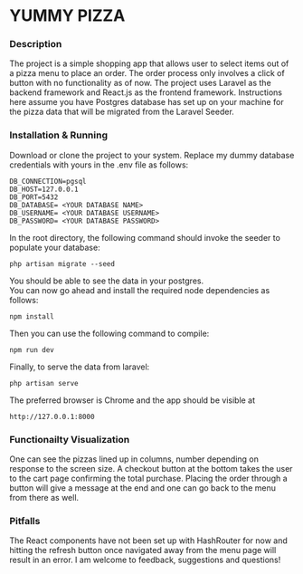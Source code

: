 # YUMMY PIZZA

### Description

The project is a simple shopping app that allows user to select items out of a pizza menu to place an order. The order process only involves a click of button with no functionality as of now. The project uses Laravel as the backend framework and React.js as the frontend framework. Instructions here assume you have Postgres database has set up on your machine for the pizza data that will be migrated from the Laravel Seeder.

### Installation & Running

Download or clone the project to your system. Replace my dummy database credentials with yours in the .env file as follows:

    DB_CONNECTION=pgsql
    DB_HOST=127.0.0.1
    DB_PORT=5432
    DB_DATABASE= <YOUR DATABASE NAME>
    DB_USERNAME= <YOUR DATABASE USERNAME>
    DB_PASSWORD= <YOUR DATABASE PASSWORD>

In the root directory, the following command should invoke the seeder to populate your database:

    php artisan migrate --seed

You should be able to see the data in your postgres.  
You can now go ahead and install the required node dependencies as follows:

    npm install

Then you can use the following command to compile:

    npm run dev

Finally, to serve the data from laravel:

    php artisan serve

The preferred browser is Chrome and the app should be visible at   
    
    http://127.0.0.1:8000

### Functionailty Visualization

One can see the pizzas lined up in columns, number depending on response to the screen size. A checkout button at the bottom takes the user to the cart page confirming the total purchase. Placing the order through a button will give a message at the end and one can go back to the menu from there as well.

### Pitfalls

The React components have not been set up with HashRouter for now and hitting the refresh button once navigated away from the menu page will result in an error. I am welcome to feedback, suggestions and questions!
